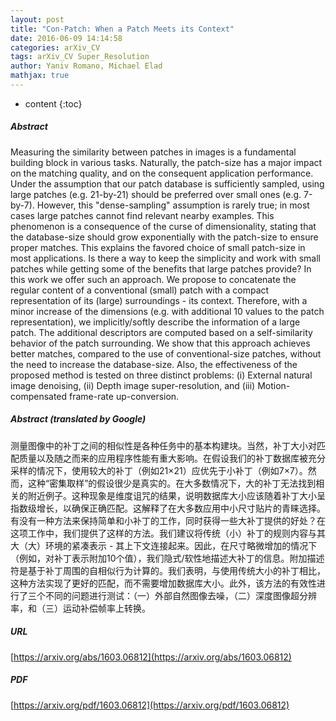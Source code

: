 ```yaml
---
layout: post
title: "Con-Patch: When a Patch Meets its Context"
date: 2016-06-09 14:14:58
categories: arXiv_CV
tags: arXiv_CV Super_Resolution
author: Yaniv Romano, Michael Elad
mathjax: true
---
```


* content
{:toc}

##### Abstract
Measuring the similarity between patches in images is a fundamental building block in various tasks. Naturally, the patch-size has a major impact on the matching quality, and on the consequent application performance. Under the assumption that our patch database is sufficiently sampled, using large patches (e.g. 21-by-21) should be preferred over small ones (e.g. 7-by-7). However, this "dense-sampling" assumption is rarely true; in most cases large patches cannot find relevant nearby examples. This phenomenon is a consequence of the curse of dimensionality, stating that the database-size should grow exponentially with the patch-size to ensure proper matches. This explains the favored choice of small patch-size in most applications. Is there a way to keep the simplicity and work with small patches while getting some of the benefits that large patches provide? In this work we offer such an approach. We propose to concatenate the regular content of a conventional (small) patch with a compact representation of its (large) surroundings - its context. Therefore, with a minor increase of the dimensions (e.g. with additional 10 values to the patch representation), we implicitly/softly describe the information of a large patch. The additional descriptors are computed based on a self-similarity behavior of the patch surrounding. We show that this approach achieves better matches, compared to the use of conventional-size patches, without the need to increase the database-size. Also, the effectiveness of the proposed method is tested on three distinct problems: (i) External natural image denoising, (ii) Depth image super-resolution, and (iii) Motion-compensated frame-rate up-conversion.

##### Abstract (translated by Google)
测量图像中的补丁之间的相似性是各种任务中的基本构建块。当然，补丁大小对匹配质量以及随之而来的应用程序性能有重大影响。在假设我们的补丁数据库被充分采样的情况下，使用较大的补丁（例如21×21）应优先于小补丁（例如7×7）。然而，这种“密集取样”的假设很少是真实的。在大多数情况下，大的补丁无法找到相关的附近例子。这种现象是维度诅咒的结果，说明数据库大小应该随着补丁大小呈指数级增长，以确保正确匹配。这解释了在大多数应用中小尺寸贴片的青睐选择。有没有一种方法来保持简单和小补丁的工作，同时获得一些大补丁提供的好处？在这项工作中，我们提供了这样的方法。我们建议将传统（小）补丁的规则内容与其大（大）环境的紧凑表示 - 其上下文连接起来。因此，在尺寸略微增加的情况下（例如，对补丁表示附加10个值），我们隐式/软性地描述大补丁的信息。附加描述符是基于补丁周围的自相似行为计算的。我们表明，与使用传统大小的补丁相比，这种方法实现了更好的匹配，而不需要增加数据库大小。此外，该方法的有效性进行了三个不同的问题进行测试：（一）外部自然图像去噪，（二）深度图像超分辨率，和（三）运动补偿帧率上转换。

##### URL
[https://arxiv.org/abs/1603.06812](https://arxiv.org/abs/1603.06812)

##### PDF
[https://arxiv.org/pdf/1603.06812](https://arxiv.org/pdf/1603.06812)

